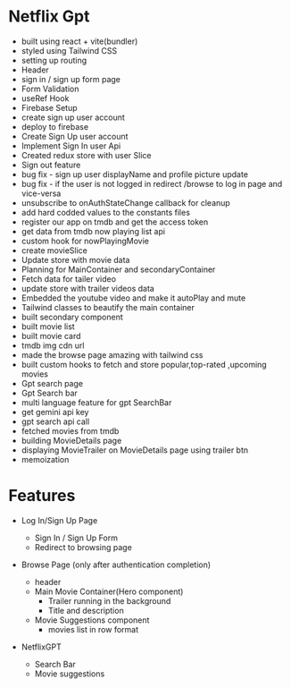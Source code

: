 # Netflix Gpt

- built using react + vite(bundler)
- styled using Tailwind CSS
- setting up routing
- Header
- sign in / sign up form page
- Form Validation
- useRef Hook
- Firebase Setup
- create sign up user account
- deploy to firebase
- Create Sign Up user account
- Implement Sign In user Api
- Created redux store with user Slice
- Sign out feature
- bug fix - sign up user displayName and profile picture update
- bug fix - if the user is not logged in redirect /browse to log in page and vice-versa
- unsubscribe to onAuthStateChange callback for cleanup
- add hard codded values to the constants files
- register our app on tmdb and get the access token
- get data from tmdb now playing list api
- custom hook for nowPlayingMovie
- create movieSlice
- Update store with movie data
- Planning for MainContainer and secondaryContainer
- Fetch data for tailer video
- update store with trailer videos data
- Embedded the youtube video and make it autoPlay and mute
- Tailwind classes to beautify the main container
- built secondary component
- built movie list
- built movie card
- tmdb img cdn url
- made the browse page amazing with tailwind css
- built custom hooks to fetch and store popular,top-rated ,upcoming movies
- Gpt search page
- Gpt Search bar
- multi language feature for gpt SearchBar
- get gemini api key
- gpt search api call
- fetched movies from tmdb
- building MovieDetails page
- displaying MovieTrailer on MovieDetails page using trailer btn
- memoization

# Features

- Log In/Sign Up Page
  - Sign In / Sign Up Form
  - Redirect to browsing page
- Browse Page (only after authentication completion)

  - header
  - Main Movie Container(Hero component)
    - Trailer running in the background
    - Title and description
  - Movie Suggestions component
    - movies list in row format

- NetflixGPT
  - Search Bar
  - Movie suggestions
